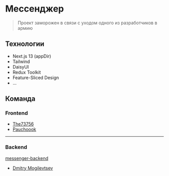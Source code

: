 # Мессенджер

> Проект заморожен в связи с уходом одного из разработчиков в армию

## Технологии

- Next.js 13 (appDir)
- Tailwind
- DaisyUI 
- Redux Toolkit
- Feature-Sliced Design
- ...

## Команда

### Frontend

- [The73756](https://github.com/The73756)
- [Pauchoook](https://github.com/Pauchoook)
---
### Backend
[messenger-backend](https://github.com/mogilevtsevdmitry/messenger-backend) 

- [Dmitry Mogilevtsev](https://github.com/mogilevtsevdmitry)
